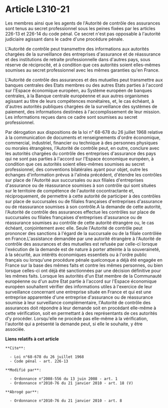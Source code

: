 # Article L310-21

Les membres ainsi que les agents de l'Autorité de contrôle des assurances sont tenus au secret professionnel sous les peines
fixées par les articles 226-13 et 226-14 du code pénal. Ce secret n'est pas opposable à l'autorité judiciaire agissant dans
le cadre d'une procédure pénale.

L'Autorité de contrôle peut transmettre des informations aux autorités chargées de la surveillance des entreprises
d'assurance et de réassurance et des institutions de retraite professionnelle dans d'autres pays, sous réserve de
réciprocité, et à condition que ces autorités soient elles-mêmes soumises au secret professionnel avec les mêmes garanties
qu'en France.

L'Autorité de contrôle des assurances et des mutuelles peut transmettre aux banques centrales des Etats membres ou des autres
Etats parties à l'accord sur l'Espace économique européen, au Système européen de banques centrales, à la Banque centrale
européenne et aux autres organismes agissant au titre de leurs compétences monétaires, et, le cas échéant, à d'autres
autorités publiques chargées de la surveillance des systèmes de paiement, des informations destinées à l'accomplissement de
leur mission. Les informations reçues dans ce cadre sont soumises au secret professionnel. 

Par dérogation aux dispositions de la loi n° 68-678 du 26 juillet 1968 relative à la communication de documents et
renseignements d'ordre économique, commercial, industriel, financier ou technique à des personnes physiques ou morales
étrangères, l'Autorité de contrôle peut, en outre, conclure avec les autorités chargées du contrôle des entreprises
d'assurance des pays qui ne sont pas parties à l'accord sur l'Espace économique européen, à condition que ces autorités
soient elles-mêmes soumises au secret professionnel, des conventions bilatérales ayant pour objet, outre les échanges
d'information prévus à l'alinéa précédent, d'étendre les contrôles sur place de l'Autorité aux succursales ou aux filiales
d'entreprises d'assurance ou de réassurance soumises à son contrôle qui sont situées sur le territoire de compétence de
l'autorité cocontractante et, réciproquement, de permettre à cette autorité de participer à des contrôles sur place de
succursales ou de filiales françaises d'entreprises d'assurance ou de réassurance soumises à son contrôle.A la demande de
cette autorité, l'Autorité de contrôle des assurances effectue les contrôles sur place de succursales ou filiales françaises
d'entreprises d'assurance ou de réassurance soumises au contrôle de cette autorité étrangère ou, le cas échéant,
conjointement avec elle. Seule l'Autorité de contrôle peut prononcer des sanctions à l'égard de la succursale ou de la
filiale contrôlée en France.L'assistance demandée par une autorité étrangère à l'Autorité de contrôle des assurances et des
mutuelles est refusée par celle-ci lorsque l'exécution de la demande est de nature à porter atteinte à la souveraineté, à la
sécurité, aux intérêts économiques essentiels ou à l'ordre public français ou lorsqu'une procédure pénale quelconque a déjà
été engagée en France sur la base des mêmes faits et contre les mêmes personnes, ou bien lorsque celles-ci ont déjà été
sanctionnées par une décision définitive pour les mêmes faits. Lorsque les autorités d'un Etat membre de la Communauté
européenne ou d'un autre Etat partie à l'accord sur l'Espace économique européen souhaitent vérifier des informations utiles
à l'exercice de leur surveillance concernant une entreprise située en France et qui est une entreprise apparentée d'une
entreprise d'assurance ou de réassurance soumise à leur surveillance complémentaire, l'Autorité de contrôle des assurances
doit répondre à leur demande soit en procédant elle-même à cette vérification, soit en permettant à des représentants de ces
autorités d'y procéder. Lorsqu'elle ne procède pas elle-même à la vérification, l'autorité qui a présenté la demande peut, si
elle le souhaite, y être associée.

**Liens relatifs à cet article**

	**Cite**:

	  - Loi n°68-678 du 26 juillet 1968
	  - Code pénal - art. 226-13

	**Modifié par**:

	  - Ordonnance n°2008-556 du 13 juin 2008 - art. 1
	  - Ordonnance n°2010-76 du 21 janvier 2010 - art. 18 (V)

	**Abrogé par**:

	  - Ordonnance n°2010-76 du 21 janvier 2010 - art. 8
